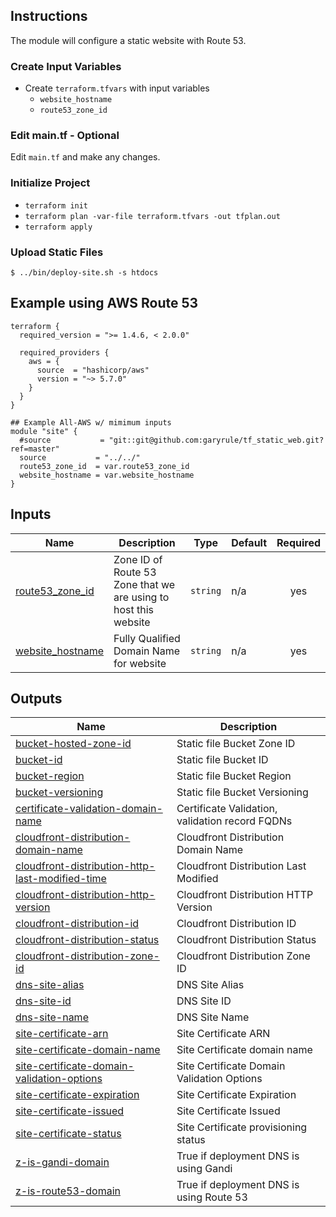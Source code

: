 ## Instructions
The module will configure a static website with Route 53.

### Create Input Variables
* Create `terraform.tfvars` with input variables
  * `website_hostname`
  * `route53_zone_id`

### Edit main.tf - Optional
Edit `main.tf` and make any changes.

### Initialize Project
* `terraform init`
* `terraform plan -var-file terraform.tfvars -out tfplan.out`
* `terraform apply`

### Upload Static Files
```shell
$ ../bin/deploy-site.sh -s htdocs
```

<!-- BEGIN_TF_DOCS -->


## Example using AWS Route 53
```hcl
terraform {
  required_version = ">= 1.4.6, < 2.0.0"

  required_providers {
    aws = {
      source  = "hashicorp/aws"
      version = "~> 5.7.0"
    }
  }
}

## Example All-AWS w/ mimimum inputs
module "site" {
  #source           = "git::git@github.com:garyrule/tf_static_web.git?ref=master"
  source           = "../../"
  route53_zone_id  = var.route53_zone_id
  website_hostname = var.website_hostname
}
```

## Inputs

| Name | Description | Type | Default | Required |
|------|-------------|------|---------|:--------:|
| <a name="input_route53_zone_id"></a> [route53\_zone\_id](#input\_route53\_zone\_id) | Zone ID of Route 53 Zone that we are using to host this website | `string` | n/a | yes |
| <a name="input_website_hostname"></a> [website\_hostname](#input\_website\_hostname) | Fully Qualified Domain Name for website | `string` | n/a | yes |
## Outputs

| Name | Description |
|------|-------------|
| <a name="output_bucket-hosted-zone-id"></a> [bucket-hosted-zone-id](#output\_bucket-hosted-zone-id) | Static file Bucket Zone ID |
| <a name="output_bucket-id"></a> [bucket-id](#output\_bucket-id) | Static file Bucket ID |
| <a name="output_bucket-region"></a> [bucket-region](#output\_bucket-region) | Static file Bucket Region |
| <a name="output_bucket-versioning"></a> [bucket-versioning](#output\_bucket-versioning) | Static file Bucket Versioning |
| <a name="output_certificate-validation-domain-name"></a> [certificate-validation-domain-name](#output\_certificate-validation-domain-name) | Certificate Validation, validation record FQDNs |
| <a name="output_cloudfront-distribution-domain-name"></a> [cloudfront-distribution-domain-name](#output\_cloudfront-distribution-domain-name) | Cloudfront Distribution Domain Name |
| <a name="output_cloudfront-distribution-http-last-modified-time"></a> [cloudfront-distribution-http-last-modified-time](#output\_cloudfront-distribution-http-last-modified-time) | Cloudfront Distribution Last Modified |
| <a name="output_cloudfront-distribution-http-version"></a> [cloudfront-distribution-http-version](#output\_cloudfront-distribution-http-version) | Cloudfront Distribution HTTP Version |
| <a name="output_cloudfront-distribution-id"></a> [cloudfront-distribution-id](#output\_cloudfront-distribution-id) | Cloudfront Distribution ID |
| <a name="output_cloudfront-distribution-status"></a> [cloudfront-distribution-status](#output\_cloudfront-distribution-status) | Cloudfront Distribution Status |
| <a name="output_cloudfront-distribution-zone-id"></a> [cloudfront-distribution-zone-id](#output\_cloudfront-distribution-zone-id) | Cloudfront Distribution Zone ID |
| <a name="output_dns-site-alias"></a> [dns-site-alias](#output\_dns-site-alias) | DNS Site Alias |
| <a name="output_dns-site-id"></a> [dns-site-id](#output\_dns-site-id) | DNS Site ID |
| <a name="output_dns-site-name"></a> [dns-site-name](#output\_dns-site-name) | DNS Site Name |
| <a name="output_site-certificate-arn"></a> [site-certificate-arn](#output\_site-certificate-arn) | Site Certificate ARN |
| <a name="output_site-certificate-domain-name"></a> [site-certificate-domain-name](#output\_site-certificate-domain-name) | Site Certificate domain name |
| <a name="output_site-certificate-domain-validation-options"></a> [site-certificate-domain-validation-options](#output\_site-certificate-domain-validation-options) | Site Certificate Domain Validation Options |
| <a name="output_site-certificate-expiration"></a> [site-certificate-expiration](#output\_site-certificate-expiration) | Site Certificate Expiration |
| <a name="output_site-certificate-issued"></a> [site-certificate-issued](#output\_site-certificate-issued) | Site Certificate Issued |
| <a name="output_site-certificate-status"></a> [site-certificate-status](#output\_site-certificate-status) | Site Certificate provisioning status |
| <a name="output_z-is-gandi-domain"></a> [z-is-gandi-domain](#output\_z-is-gandi-domain) | True if deployment DNS is using Gandi |
| <a name="output_z-is-route53-domain"></a> [z-is-route53-domain](#output\_z-is-route53-domain) | True if deployment DNS is using Route 53 |
<!-- END_TF_DOCS -->
